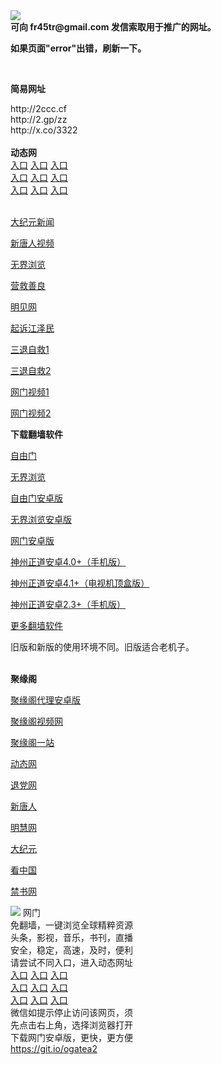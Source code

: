 <td align="center"><a target="_blank" href="https://raw.githubusercontent.com/szzd1/2/master/6.JPG"><img src="https://raw.githubusercontent.com/szzd1/2/master/6.JPG" style="max-width:100%;"></a></td><br>
<strong>可向 fr45tr@gmail.com 发信索取用于推广的网址。</strong>
<p><strong>如果页面"error"出错，刷新一下。</strong></p>
<br>
<p><strong>简易网址</strong></p>
http://2ccc.cf<br>
http://2.gp/zz<br>
http://x.co/3322<br>
<br>
<strong>动态网</strong>
<br>
      <a href="http://t.cn/R1zAuS6" rel="nofollow">入口</a>
      <a href="http://219.85.108.217/1" rel="nofollow">入口</a>
      <a href="http://vvyaofeh.qkwkhtgq.ml/70cdtw" rel="nofollow">入口</a><br>
      <a href="http://vvyaofeh.qkwkhtgq.ml/70hdtw" rel="nofollow">入口</a>
      <a href="http://vvyaofeh.qkwkhtgq.ml/70ip03dw" rel="nofollow">入口</a>
      <a href="http://vvyaofeh.qkwkhtgq.ml/70fdtw" rel="nofollow">入口</a><br>
      <a href="http://vvyaofeh.qkwkhtgq.ml/70sdtw" rel="nofollow">入口</a>
      <a href="http://vvyaofeh.qkwkhtgq.ml/70ip04dw" rel="nofollow">入口</a>
      <a href="http://vvyaofeh.qkwkhtgq.ml/70hdtw" rel="nofollow">入口</a><br>

<br>
<p><a href="http://t.cn/R1zAu9o" rel="nofollow">大纪元新闻</a></p>
<p><a href="http://t.cn/R1zAupu" rel="nofollow">新唐人视频</a></p>
<p><a href="http://t.cn/R1zAujt" rel="nofollow">无界浏览</a></p>
<p><a href="http://vvyaofeh.qkwkhtgq.ml/70gqg" rel="nofollow">营救善良</a></p>
<p><a href="http://vvyaofeh.qkwkhtgq.ml/mjw" rel="nofollow">明见网</a></p>
<p><a href="http://vvyaofeh.qkwkhtgq.ml/70gsj" rel="nofollow">起诉江泽民</a></p>
<p><a href="http://t.cn/R1zAuiE">三退自救1</a></p>
<p><a href="http://vvyaofeh.qkwkhtgq.ml/70gst" rel="nofollow">三退自救2</a></p>
<p><a href="http://t.cn/R1zAu51" rel="nofollow">网门视频1</a></p>
<p><a href="http://tsulk.jyhqad.ga" rel="nofollow">网门视频2</a></p>
<p><strong>下载翻墙软件</strong></p>


<p><a href="https://git.io/fgp" rel="nofollow">自由门</a></p>
<p><a href="https://git.io/vEJlj rel="nofollow">无界浏览</a></p>
<p><a href="https://git.io/fgma" rel="nofollow">自由门安卓版</a></p>
<p><a href="https://s3.amazonaws.com/693/um.apk" rel="nofollow">无界浏览安卓版</a></p>
<p><a href="https://git.io/ogatea2">网门安卓版</a></p>
<p><a href="https://git.io/vQjqe" rel="nofollow">神州正道安卓4.0+（手机版）</a></p>
<p><a href="https://git.io/vAonz" rel="nofollow">神州正道安卓4.1+（电视机顶盒版）</a></p>
<p><a href="https://git.io/vA5GO" rel="nofollow">神州正道安卓2.3+（手机版）</a></p>
<p><a href="https://github.com/bannedbook/fanqiang/wiki">更多翻墙软件</a></p>
旧版和新版的使用环境不同。旧版适合老机子。<br>


<br>
<p><strong>聚缘阁</strong></p>
<p><a href="https://github.com/hao369/a/raw/master/j8.apk">聚缘阁代理安卓版</a></p>
<p><a href="http://e3.s42f.ga/9.html" rel="nofollow">聚缘阁视频网</a></p>
<p><a href="http://e3.s42f.ga/u7/" rel="nofollow">聚缘阁一站</a></p>
<p><a href="http://e3.s42f.ga/523/?3654" rel="nofollow">动态网</a></p>
<p><a href="http://e3.s42f.ga/523/?id=8" rel="nofollow">退党网</a></p>
<p><a href="http://e3.s42f.ga/523/?id=5" rel="nofollow">新唐人</a></p>
<p><a href="http://e3.s42f.ga/523/?id=3" rel="nofollow">明慧网</a></p>
<p><a href="http://e3.s42f.ga/523/?id=7" rel="nofollow">大纪元</a></p>
<p><a href="http://e3.s42f.ga/523/?id=11" rel="nofollow">看中国</a></p>
<p><a href="http://e3.s42f.ga/523/?id=16" rel="nofollow">禁书网</a></p>
<td align="center"><a target="_blank" href="https://cloud.githubusercontent.com/assets/11880933/13434984/f430fae2-e012-11e5-814f-c2df1e82b247.jpg"><img src="https://cloud.githubusercontent.com/assets/11880933/13434984/f430fae2-e012-11e5-814f-c2df1e82b247.jpg" style="max-width:100%;"></a></td>
  </tr>
  <tr>
    <td align="center">网门<br>
      免翻墙，一键浏览全球精粹资源<br>
      头条，影视，音乐，书刊，直播<br>
      安全，稳定，高速，及时，便利<br>
    </td>
  </tr><tr>
    <td align="center">请尝试不同入口，进入动态网址<br>      
      <a href="https://s3.us-east-2.amazonaws.com/ogateh/show.htm?from=852" rel="nofollow">入口</a>
      <a href="https://s3.eu-west-2.amazonaws.com/ogatel/show.htm?from=852" rel="nofollow">入口</a>
      <a href="https://s3.amazonaws.com/ogate/show.htm?from=852" rel="nofollow">入口</a><br>
      <a href="https://s3.ap-northeast-2.amazonaws.com/ogates/show.htm?from=852" rel="nofollow">入口</a>
      <a href="https://s3.eu-central-1.amazonaws.com/ogatef/show.htm?from=852" rel="nofollow">入口</a>
      <a href="https://s3.ap-south-1.amazonaws.com/ogatem/show.htm?from=852" rel="nofollow">入口</a><br>
      <a href="https://s3-us-west-1.amazonaws.com/ogaten/show.htm?from=852" rel="nofollow">入口</a>
      <a href="https://s3.ca-central-1.amazonaws.com/ogatec/show.htm?from=852" rel="nofollow">入口</a>
      <a href="https://s3-ap-northeast-1.amazonaws.com/ogatet/show.htm?from=852" rel="nofollow">入口</a><br>
      微信如提示停止访问该网页，须<br>
      先点击右上角，选择浏览器打开<br>
    </td>
  </tr>
  <tr>
    <td align="center">
      下载网门安卓版，更快，更方便<br><a href="https://raw.githubusercontent.com/oGate2/up/master/oGate.apk" rel="nofollow">https://git.io/ogatea2</a><br>
